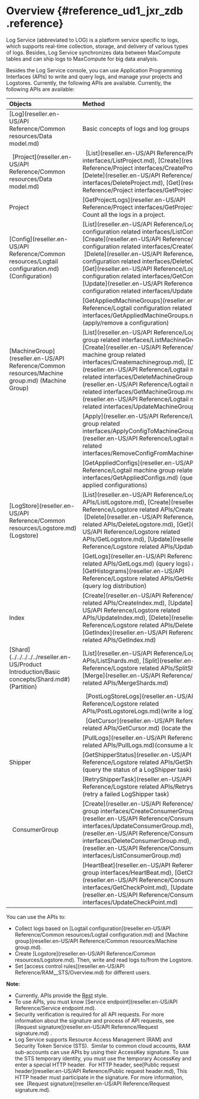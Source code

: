 # Overview {#reference_ud1_jxr_zdb .reference}

Log Service \(abbreviated to LOG\) is a platform service specific to logs, which supports real-time collection, storage, and delivery of various types of logs. Besides, Log Service synchronizes data between MaxCompute tables and can ship logs to MaxCompute for big data analysis.

Besides the Log Service console, you can use Application Programming Interfaces \(APIs\) to write and query logs, and manage your projects and Logstores. Currently, the following APIs are available. Currently, the following APIs are available:

|Objects|Method|
|:------|:-----|
|[Log](reseller.en-US/API Reference/Common resources/Data model.md)|Basic concepts of logs and log groups|
|  [Project](reseller.en-US/API Reference/Common resources/Data model.md)|  [List](reseller.en-US/API Reference/Project interfaces/ListProject.md), [Create](reseller.en-US/API Reference/Project interfaces/CreateProject.md), [Delete](reseller.en-US/API Reference/Project interfaces/DeleteProject.md), [Get](reseller.en-US/API Reference/Project interfaces/GetProject.md)|
|Project|[GetProjectLogs](reseller.en-US/API Reference/Project interfaces/GetProjectLogs.md). Count all the logs in a project.|
|[Config](reseller.en-US/API Reference/Common resources/Logtail configuration.md) \(Configuration\)|[List](reseller.en-US/API Reference/Logtail configuration related interfaces/ListConfig.md), [Create](reseller.en-US/API Reference/Logtail configuration related interfaces/CreateConfig.md),  [Delete](reseller.en-US/API Reference/Logtail configuration related interfaces/DeleteConfig.md), [Get](reseller.en-US/API Reference/Logtail configuration related interfaces/GetConfig.md), [Update](reseller.en-US/API Reference/Logtail configuration related interfaces/UpdateConfig.md)|
| |[GetAppliedMachineGroups](reseller.en-US/API Reference/Logtail configuration related interfaces/GetAppliedMachineGroups.md)\(apply/remove a configuration\)|
|[MachineGroup](reseller.en-US/API Reference/Common resources/Machine group.md) \(Machine Group\)|[List](reseller.en-US/API Reference/Logtail machine group related interfaces/ListMachineGroup.md), [Create](reseller.en-US/API Reference/Logtail machine group related interfaces/Createmachinegroup.md), [Delete](reseller.en-US/API Reference/Logtail machine group related interfaces/DeleteMachineGroup.md), [Get](reseller.en-US/API Reference/Logtail machine group related interfaces/GetMachineGroup.md), [Update](reseller.en-US/API Reference/Logtail machine group related interfaces/UpdateMachineGroup.md)|
| |[Apply](reseller.en-US/API Reference/Logtail machine group related interfaces/ApplyConfigToMachineGroup.md)/[Remove](reseller.en-US/API Reference/Logtail machine group related interfaces/RemoveConfigFromMachineGroup.md)|
| |[GetAppliedConfigs](reseller.en-US/API Reference/Logtail machine group related interfaces/GetAppliedConfigs.md) \(query the list of applied configurations\)|
|[LogStore](reseller.en-US/API Reference/Common resources/Logstore.md) \(Logstore\)|[List](reseller.en-US/API Reference/Logstore related APIs/ListLogstore.md), [Create](reseller.en-US/API Reference/Logstore related APIs/CreateLogstore.md),  [Delete](reseller.en-US/API Reference/Logstore related APIs/DeleteLogstore.md), [Get](reseller.en-US/API Reference/Logstore related APIs/GetLogstore.md), [Update](reseller.en-US/API Reference/Logstore related APIs/UpdateLogstore.md)|
| |[GetLogs](reseller.en-US/API Reference/Logstore related APIs/GetLogs.md) \(query logs\) and [GetHistograms](reseller.en-US/API Reference/Logstore related APIs/GetHistograms.md) \(query log distribution\)|
|Index|[Create](reseller.en-US/API Reference/Logstore related APIs/CreateIndex.md), [Update](reseller.en-US/API Reference/Logstore related APIs/UpdateIndex.md), [Delete](reseller.en-US/API Reference/Logstore related APIs/DeleteIndex.md)[GetIndex](reseller.en-US/API Reference/Logstore related APIs/GetIndex.md)|
|[Shard](../../../../../reseller.en-US/Product Introduction/Basic concepts/Shard.md#) \(Partition\)|[List](reseller.en-US/API Reference/Logstore related APIs/ListShards.md), [Split](reseller.en-US/API Reference/Logstore related APIs/SplitShard.md), [Merge](reseller.en-US/API Reference/Logstore related APIs/MergeShards.md)|
| |  [PostLogStoreLogs](reseller.en-US/API Reference/Logstore related APIs/PostLogstoreLogs.md)\(write a log\)|
| |  [GetCursor](reseller.en-US/API Reference/Logstore related APIs/GetCursor.md) \(locate the log location\)|
| |[PullLogs](reseller.en-US/API Reference/Logstore related APIs/PullLogs.md)\(consume a log\)|
|Shipper|[GetShipperStatus](reseller.en-US/API Reference/Logstore related APIs/GetShipperStatus.md)\(query the status of a LogShipper task\)|
| |[RetryShipperTask](reseller.en-US/API Reference/Logstore related APIs/Retryshippertask.md)\(retry a failed LogShipper task\)|
|  ConsumerGroup|[Create](reseller.en-US/API Reference/Consumer group interfaces/CreateConsumerGroup.md), [Update](reseller.en-US/API Reference/Consumer group interfaces/UpdateConsumerGroup.md), [Delete](reseller.en-US/API Reference/Consumer group interfaces/DeleteConsumerGroup.md), [List](reseller.en-US/API Reference/Consumer group interfaces/ListConsumerGroup.md)|
| |[HeartBeat](reseller.en-US/API Reference/Consumer group interfaces/HeartBeat.md), [GetCheckpoint](reseller.en-US/API Reference/Consumer group interfaces/GetCheckPoint.md), [UpdateCheckpoint](reseller.en-US/API Reference/Consumer group interfaces/UpdateCheckPoint.md)|

You can use the APIs to:

-   Collect logs based on [Logtail configuration](reseller.en-US/API Reference/Common resources/Logtail configuration.md) and [Machine group](reseller.en-US/API Reference/Common resources/Machine group.md).
-   Create [Logstore](reseller.en-US/API Reference/Common resources/Logstore.md). Then, write and read logs to/from the Logstore.
-   Set [access control rules](reseller.en-US/API Reference/RAM__STS/Overview.md) for different users.

**Note:** 

-   Currently, APIs provide the [Rest](http://en.wikipedia.org/wiki/Representational_state_transfer) style.
-   To use APIs, you must know [Service endpoint](reseller.en-US/API Reference/Service endpoint.md).
-   Security verification is required for all API requests. For more information about the signature and process of API requests, see [Request signature](reseller.en-US/API Reference/Request signature.md) .
-   Log Service supports Resource Access Management \(RAM\) and Security Token Service \(STS\).  Similar to common cloud accounts, RAM sub-accounts can use APIs by using their AccessKey signature. To use the STS temporary identity, you must use the temporary AccessKey and enter a special HTTP header.  For HTTP header, see[Public request header](reseller.en-US/API Reference/Public request header.md), This HTTP header must participate in the signature. For more information, see  [Request signature](reseller.en-US/API Reference/Request signature.md).

